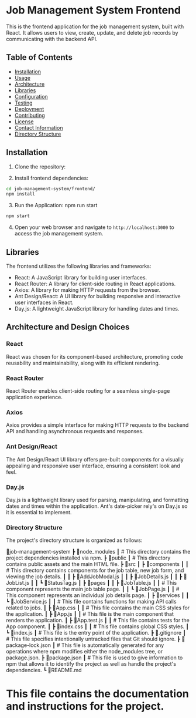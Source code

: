 # Job Management System Frontend

This is the frontend application for the job management system, built with React. It allows users to view, create, update, and delete job records by communicating with the backend API.

## Table of Contents
- [Installation](#installation)
- [Usage](#usage)
- [Architecture](#architecture)
- [Libraries](#libraries)
- [Configuration](#configuration)
- [Testing](#testing)
- [Deployment](#deployment)
- [Contributing](#contributing)
- [License](#license)
- [Contact Information](#contact-information)
- [Directory Structure](#directory-structure)

## Installation
1. Clone the repository:

2. Install frontend dependencies: 

```bash
cd job-management-system/frontend/
npm install
```
3. Run the Application: npm run start 

```bash
npm start
```
4. Open your web browser and navigate to `http://localhost:3000` to access the job management system.

## Libraries
The frontend utilizes the following libraries and frameworks:

- React: A JavaScript library for building user interfaces.
- React Router: A library for client-side routing in React applications.
- Axios: A library for making HTTP requests from the browser.
- Ant Design/React: A UI library for building responsive and interactive user interfaces in React.
- Day.js: A lightweight JavaScript library for handling dates and times.

## Architecture and Design Choices

### React
React was chosen for its component-based architecture, promoting code reusability and maintainability, along with its efficient rendering.

### React Router
React Router enables client-side routing for a seamless single-page application experience.

### Axios
Axios provides a simple interface for making HTTP requests to the backend API and handling asynchronous requests and responses.

### Ant Design/React
The Ant Design/React UI library offers pre-built components for a visually appealing and responsive user interface, ensuring a consistent look and feel.

### Day.js
Day.js is a lightweight library used for parsing, manipulating, and formatting dates and times within the application. Ant's date-picker rely's on Day.js so it is essential to implement. 

### Directory Structure

The project's directory structure is organized as follows:

📂job-management-system
 ┣ 📂node_modules
 ┃ # This directory contains the project dependencies installed via npm.
 ┣ 📂public
 ┃ # This directory contains public assets and the main HTML file.
 ┣ 📂src
 ┃ ┣ 📂components
 ┃ ┃ # This directory contains components for the job table, new job form, and viewing the job details.
 ┃ ┃ ┣ 📜AddJobModal.js
 ┃ ┃ ┣ 📜JobDetails.js
 ┃ ┃ ┣ 📜JobList.js
 ┃ ┃ ┗ 📜StatusTag.js
 ┃ ┣ 📂pages
 ┃ ┃ ┣ 📜JobTable.js
 ┃ ┃ # This component represents the main job table page.
 ┃ ┃ ┗ 📜JobPage.js
 ┃ ┃   # This component represents an individual job details page.
 ┃ ┣ 📂services
 ┃ ┃ ┗ 📜JobService.js
 ┃ ┃   # This file contains functions for making API calls related to jobs.
 ┃ ┣ 📜App.css
 ┃ ┃ # This file contains the main CSS styles for the application.
 ┃ ┣ 📜App.js
 ┃ ┃ # This file is the main component that renders the application.
 ┃ ┣ 📜App.test.js
 ┃ ┃ # This file contains tests for the App component.
 ┃ ┣ 📜index.css
 ┃ ┃ # This file contains global CSS styles.
 ┃ ┗ 📜index.js
 ┃   # This file is the entry point of the application.
 ┣ 📜.gitignore
 ┃ # This file specifies intentionally untracked files that Git should ignore.
 ┣ 📜package-lock.json
 ┃ # This file is automatically generated for any operations where npm modifies either the node_modules tree, or package.json.
 ┣ 📜package.json
 ┃ # This file is used to give information to npm that allows it to identify the project as well as handle the project's dependencies.
 ┗ 📜README.md
   # This file contains the documentation and instructions for the project.